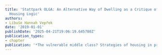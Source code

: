 ```yaml
---
title: 'Stattpark OLGA: An Alternative Way of Dwelling as a Critique of the (Rental)
  Housing Logic'
authors:
- Libuše Hannah Vepřek
date: '2019-01-01'
publishDate: '2025-04-21T19:06:19.645780Z'
publication_types:
- chapter
publication: '*The vulnerable middle class? Strategies of housing in prospering cities*'
---
```

